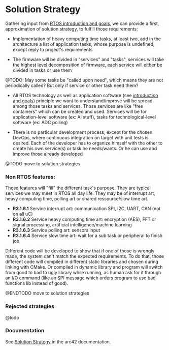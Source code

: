 # Solution Strategy

Gathering input from [RTOS introduction and goals](../00_Requirements_Inputs/01_introduction_and_goals_RTOS.md), we can provide a first, approximation of solution strategy, to fulfill those requirements:

-   Implementation of heavy computing time tasks, at least two, add in the architecture a list of application tasks, whose purpose is undefined, except reply to project's requirements

-   The firmware will be divided in "services" and "tasks", services will take the highest level decomposition of firmware, each service will either be divided in tasks or use them

@TODO: May some tasks be "called upon need", which means they are not periodically called? But only if service or other task need them?

-   All RTOS technology as well as application software (see [introduction and goals](../00_Requirements_Inputs/01_introduction_and_goals.md)) principle we want to understand/improve will be spread among those tasks and services. Those services are like "free containers" which can be created and used. Services will be for application-level software (ex: AI stuff), tasks for technological-level software (ex: ADC polling)

-   There is no particular development process, except for the chosen DevOps, where continuous integration on target with unit tests is desired. Each of the developer has to organize himself with the other to create his own service(s) or task he needs/wants. Or he can use and improve those already developed


@TODO move to solution strategies
### Non RTOS features:
Those features will "fill" the different task's purpose. They are typical services we may meet in RTOS all day life. They may be of interrupt art, heavy computing time, polling art or shared ressource/slow time art.

 - **R3.1.6.1** Service interrupt art: communication SPI, I2C, UART, CAN (not on all uC)
 - **R3.1.6.2** Service heavy computing time art: encryption (AES), FFT or signal processing, artificial intelligence/machine learning
 - **R3.1.6.3** Service polling art: sensors input
 - **R3.1.6.4** Service slow time art: wait for a sub task or peripheral to finish job  

Different code will be developed to show that if one of those is wrongly made, the system can't match the expected requirements. To do that, those different code will compiled in different static libraries and chosen during linking with CMake. Or compiled in dynamic library and program will switch from good to bad to ugly library while running, as human ask for it through an I/O command (like an SPI message which orders program to use bad functions lib instead of good).

@ENDTODO move to solution strategies


### Rejected strategies
@todo

### Documentation
See [Solution Strategy](https://docs.arc42.org/section-4/) in the arc42
documentation.
